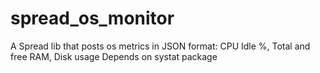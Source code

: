 spread_os_monitor
=====

A Spread lib that posts os metrics in JSON format: CPU Idle %, Total and free RAM, Disk usage
Depends on systat package
